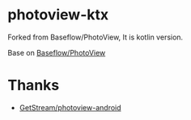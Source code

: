 # photoview-ktx

Forked from Baseflow/PhotoView, It is kotlin version.

Base on [Baseflow/PhotoView](https://github.com/Baseflow/PhotoView)

# Thanks

- [GetStream/photoview-android](https://github.com/GetStream/photoview-android)
